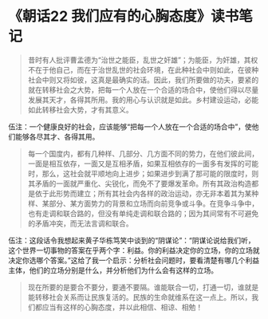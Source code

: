 # 《朝话22 我们应有的心胸态度》读书笔记

> 昔时有人批评曹孟德为“治世之能臣，乱世之奸雄”；为能臣，为奸雄，其权不在于他自己，而在于治世乱世的社会环境，在此种社会中则如此，在彼种社会中则又将如彼，这真是最确实的话。因此，我们所要做的功夫，要紧的就在转移社会之大势，把每一个人放在一个合适的场合中，使他们得以尽量发展其天才，各得其所用。我的用心与认识就是如此。乡村建设运动，必能如此转移社会大势，才有其意义。

伍注：一个健康良好的社会，应该能够“把每一个人放在一个合适的场合中”，使他们能够各尽其才、各得其用。

> 每一个国度内，都有几种样、几部分、几方面不同的势力，在他们彼此间，一面是相互依存，一面又是互相矛盾，如果互相依存的一面多有发挥的可能时，那么，这社会就平顺地向上进步；如果进步到满了那可能的限度时，则其矛盾的一面就严重化、尖锐化，而免不了要爆发革命。所有其政治构造都是依于此形势而建立；所有其社会内各样的政治运动，亦无非本着其为某种样、某部分、某方面势力的背景和立场而向前竞争或斗争。在竞争斗争中，也有走调和联合路的，但没有单纯走调和联合路的；因为其间常有不可避免的矛盾冲突，而无法言调和联合。

伍注：这段话令我想起来黄子华栋笃笑中谈到的“阴谋论”：“阴谋论说给我们听，这个世界一切事物的答案在乎两个字：利益。你的利益决定你的立场，你的立场就决定你选哪个答案。”这给了我一个启示：分析社会问题时，要看清楚有哪几个利益主体，他们的立场分别是什么，并分析他们为什么会有这样的立场。

> 现在所要的是要合不要分，要通不要隔。谁能联合一切，打通一切，谁就是能转移社会关系而让民族复活的。民族的生命就维系在这一点上。所以，我们都应当有这样的心胸态度，并以此相信、相谅、相勉！
